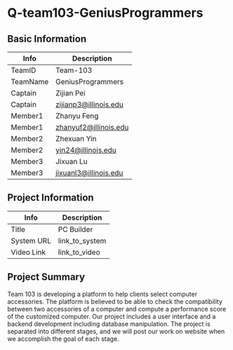 # Q-team103-GeniusProgrammers

## Basic Information

|   Info      |        Description     |
| ----------- | ---------------------- |
| TeamID      |        Team-103        |
| TeamName    |    GeniusProgrammers   |
| Captain     |       Zijian Pei       |
| Captain     |  zijianp3@illinois.edu |
| Member1     |       Zhanyu Feng      |
| Member1     |  zhanyuf2@illinois.edu |
| Member2     |       Zhexuan Yin      |
| Member2     |   yin24@illinois.edu   |
| Member3     |        Jixuan Lu       |
| Member3     |  jixuanl3@illinois.edu |

## Project Information

|   Info      |        Description     |
| ----------- | ---------------------- |
|  Title      |        PC Builder      |
| System URL  |      link_to_system    |
| Video Link  |      link_to_video     |

## Project Summary

Team 103 is developing a platform to help clients select computer accessories. The platform is believed to be able to check the compatibility between two accessories of a computer and compute a performance score of the customized computer. Our project includes a user interface and a backend development including database manipulation. The project is separated into different stages, and we will post our work on website when we accomplish the goal of each stage.
